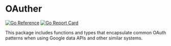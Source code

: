 # OAuther

[![Go Reference](https://pkg.go.dev/badge/github.com/bobg/oauther/v5.svg)](https://pkg.go.dev/github.com/bobg/oauther/v5)
[![Go Report Card](https://goreportcard.com/badge/github.com/bobg/oauther/v5)](https://goreportcard.com/report/github.com/bobg/oauther/v5)

This package includes functions and types that encapsulate common
OAuth patterns when using Google data APIs and other similar systems.
